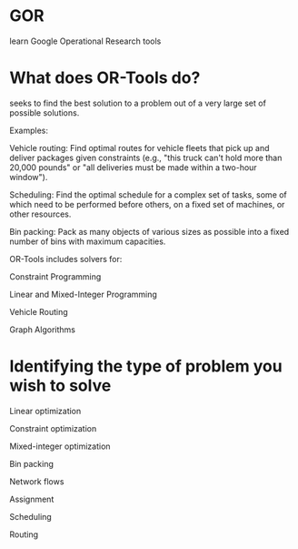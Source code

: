 # GOR
learn Google Operational Research tools

# What does OR-Tools do?
seeks to find the best solution to a problem out of a very large set of possible solutions.

Examples:

Vehicle routing: Find optimal routes for vehicle fleets that pick up and deliver packages given constraints (e.g., "this 
truck can't hold more than 20,000 pounds" or "all deliveries must be made within a two-hour window").

Scheduling: Find the optimal schedule for a complex set of tasks, some of which need to be performed before others, on a 
fixed set of machines, or other resources.

Bin packing: Pack as many objects of various sizes as possible into a fixed number of bins with maximum capacities.

OR-Tools includes solvers for:

Constraint Programming

Linear and Mixed-Integer Programming

Vehicle Routing

Graph Algorithms

# Identifying the type of problem you wish to solve

Linear optimization

Constraint optimization

Mixed-integer optimization

Bin packing

Network flows

Assignment

Scheduling

Routing

